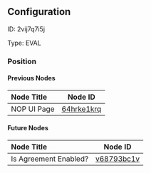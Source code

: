 # <nil>
## Configuration
ID:  2vij7q7i5j

Type: EVAL 








### Position

#### Previous Nodes
| Node Title | Node ID |
| :------------- | ------------ |
| NOP UI Page | [64hrke1krq](./64hrke1krq.md) | 
 
 #### Future Nodes
| Node Title | Node ID |
| :------------- | ------------ |
| Is Agreement Enabled? |[v68793bc1v](./v68793bc1v.md) | 